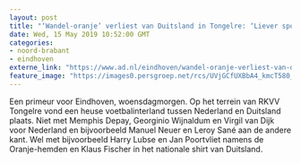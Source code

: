 ```yaml
---
layout: post
title: "‘Wandel-oranje’ verliest van Duitsland in Tongelre: ‘Liever sporten dan stofzuigen’"
date: Wed, 15 May 2019 10:52:00 GMT
categories: 
- noord-brabant 
- eindhoven 
externe_link: "https://www.ad.nl/eindhoven/wandel-oranje-verliest-van-duitsland-in-tongelre-liever-sporten-dan-stofzuigen~a5997da3/"
feature_image: "https://images0.persgroep.net/rcs/UVjGCfUXBbA4_kmcT580_ikRJ4g/diocontent/148426994/_fitwidth/400/?appId=21791a8992982cd8da851550a453bd7f&quality=0.7"
---
```


Een primeur voor Eindhoven, woensdagmorgen. Op het terrein van RKVV Tongelre vond een heuse voetbalinterland tussen Nederland en Duitsland plaats. Niet met Memphis Depay, Georginio Wijnaldum en Virgil van Dijk voor Nederland en bijvoorbeeld Manuel Neuer en Leroy Sané aan de andere kant. Wel met bijvoorbeeld Harry Lubse en Jan Poortvliet namens de Oranje-hemden en Klaus Fischer in het nationale shirt van Duitsland.
